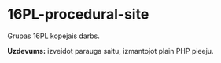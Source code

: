 # 16PL-procedural-site

Grupas 16PL kopejais darbs. 

**Uzdevums:** izveidot parauga saitu, izmantojot plain PHP pieeju.
